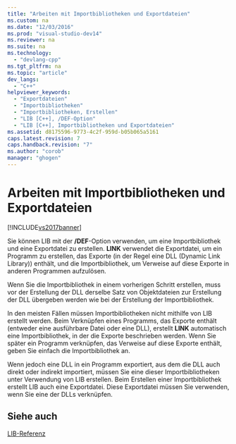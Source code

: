 ```yaml
---
title: "Arbeiten mit Importbibliotheken und Exportdateien"
ms.custom: na
ms.date: "12/03/2016"
ms.prod: "visual-studio-dev14"
ms.reviewer: na
ms.suite: na
ms.technology: 
  - "devlang-cpp"
ms.tgt_pltfrm: na
ms.topic: "article"
dev_langs: 
  - "C++"
helpviewer_keywords: 
  - "Exportdateien"
  - "Importbibliotheken"
  - "Importbibliotheken, Erstellen"
  - "LIB [C++], /DEF-Option"
  - "LIB [C++], Importbibliotheken und Exportdateien"
ms.assetid: d8175596-9773-4c2f-959d-b05b065a5161
caps.latest.revision: 7
caps.handback.revision: "7"
ms.author: "corob"
manager: "ghogen"
---
```

# Arbeiten mit Importbibliotheken und Exportdateien
[!INCLUDE[vs2017banner](../../assembler/inline/includes/vs2017banner.md)]

Sie können LIB mit der **\/DEF**\-Option verwenden, um eine Importbibliothek und eine Exportdatei zu erstellen.  **LINK** verwendet die Exportdatei, um ein Programm zu erstellen, das Exporte \(in der Regel eine DLL \(Dynamic Link Library\)\) enthält, und die Importbibliothek, um Verweise auf diese Exporte in anderen Programmen aufzulösen.  
  
 Wenn Sie die Importbibliothek in einem vorherigen Schritt erstellen, muss vor der Erstellung der DLL derselbe Satz von Objektdateien zur Erstellung der DLL übergeben werden wie bei der Erstellung der Importbibliothek.  
  
 In den meisten Fällen müssen Importbibliotheken nicht mithilfe von LIB erstellt werden.  Beim Verknüpfen eines Programms, das Exporte enthält \(entweder eine ausführbare Datei oder eine DLL\), erstellt **LINK** automatisch eine Importbibliothek, in der die Exporte beschrieben werden.  Wenn Sie später ein Programm verknüpfen, das Verweise auf diese Exporte enthält, geben Sie einfach die Importbibliothek an.  
  
 Wenn jedoch eine DLL in ein Programm exportiert, aus dem die DLL auch direkt oder indirekt importiert, müssen Sie eine dieser Importbibliotheken unter Verwendung von LIB erstellen.  Beim Erstellen einer Importbibliothek erstellt LIB auch eine Exportdatei.  Diese Exportdatei müssen Sie verwenden, wenn Sie eine der DLLs verknüpfen.  
  
## Siehe auch  
 [LIB\-Referenz](../../build/reference/lib-reference.md)